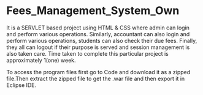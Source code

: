 # Fees_Management_System_Own

It is a SERVLET based project using HTML & CSS where admin can login and perform various operations. Similarly, accountant can also login and perform various operations, students can also check their due fees. Finally, they all can logout if their purpose is served and session management is also taken care. Time taken to complete this particular project is approximately 1(one) week.

To access the program files first go to Code and download it as a zipped file.Then extract the zipped file to get the .war file and then export it in Eclipse IDE.
